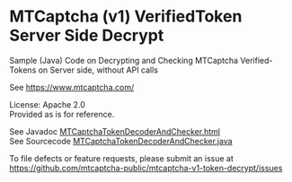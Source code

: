 # MTCaptcha (v1) VerifiedToken Server Side Decrypt
Sample (Java) Code on Decrypting and Checking MTCaptcha Verified-Tokens on Server side, without API calls

See https://www.mtcaptcha.com/ <br >

License: Apache 2.0 <br>
Provided as is for reference. 

See Javadoc
<a href="http://htmlpreview.github.io/?https://github.com/mtcaptcha-public/mtcaptcha-v1-token-decrypt/blob/master/mtcaptcha-v1-token-decrypt/javadoc/com/mtcap/v1/verifiedtoken/customerdecoder/MTCaptchaTokenDecoderAndChecker.html" > MTCaptchaTokenDecoderAndChecker.html </a> <br>
See Sourcecode
<a href="https://github.com/mtcaptcha-public/mtcaptcha-v1-token-decrypt/blob/master/mtcaptcha-v1-token-decrypt/src/java/com/mtcap/v1/verifiedtoken/customerdecoder/MTCaptchaTokenDecoderAndChecker.java"> MTCaptchaTokenDecoderAndChecker.java </a>


To file defects or feature requests, please submit an issue at <br >
https://github.com/mtcaptcha-public/mtcaptcha-v1-token-decrypt/issues <br >
